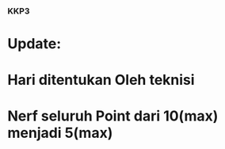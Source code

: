 ### KKP3
 # Update:
 # Hari ditentukan Oleh teknisi
 # Nerf seluruh Point dari 10(max) menjadi 5(max)
